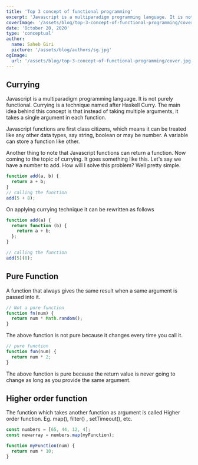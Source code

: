 ```yaml
---
title: 'Top 3 concept of functional programming'
excerpt: 'Javascript is a multiparadigm programming language. It is not purely functional. Currying is a technique named after Haskell Curry.'
coverImage: '/assets/blog/top-3-concept-of-functional-programming/cover.jpg'
date: 'October 20, 2020'
type: 'conceptual'
author:
  name: Saheb Giri
  picture: '/assets/blog/authors/sg.jpg'
ogImage:
  url: '/assets/blog/top-3-concept-of-functional-programming/cover.jpg'
---
```


## Currying

Javascript is a multiparadigm programming language. It is not purely functional. Currying is a technique named after Haskell Curry. The main idea behind this concept is that instead of taking multiple arguments, it takes a single argument in each function.

Javascript functions are first class citizens, which means it can be treated like any other data types, say string, boolean or may be number. A variable can store a function like other.

Another thing to note that Javascript functions can return a function. Now coming to the topic of currying. It goes something like this. Let's say we have a number to add. How will I solve this problem? Well pretty simple.

```js
function add(a, b) {
  return a + b;
}
// calling the function
add(5 + 8);
```

On applying currying technique it can be rewritten as follows

```js
function add(a) {
  return function (b) {
    return a + b;
  };
}

// calling the function
add(5)(8);
```

## Pure Function

A function that always gives the same result when a same argument is passed into it.

```js
// Not a pure function
function fn(num) {
  return num * Math.random();
}
```

The above function is not pure because it changes every time you call it.

```js
// pure function
function fun(num) {
  return num * 2;
}
```

The above function is pure because the return value is never going to change as long as you provide the same argument.

## Higher order function

The function which takes another function as argument is called Higher order function. Eg. map(), filter() , setTimeout(), etc.

```js
const numbers = [65, 44, 12, 4];
const newarray = numbers.map(myFunction);

function myFunction(num) {
  return num * 10;
}
```
